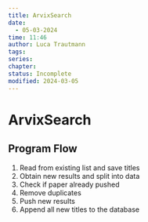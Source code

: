 ```yaml
---
title: ArvixSearch
date:
  - 05-03-2024
time: 11:46
author: Luca Trautmann
tags: 
series: 
chapter: 
status: Incomplete
modified: 2024-03-05
---
```

# ArvixSearch


## Program Flow

1. Read from existing list and save titles
2. Obtain new results and split into data
3. Check if paper already pushed
4. Remove duplicates 
5. Push new results
6. Append all new titles to the database






